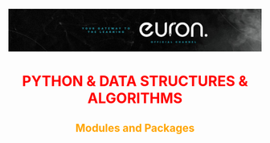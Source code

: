![euron](https://github.com/MohammadWasiq0786/Generative-AI-with-NLP-Agentic-AI-and-Fine-Tuning/blob/main/euronone.jpeg)

<center> <h1 style= "color:red"> PYTHON & DATA STRUCTURES & ALGORITHMS </h1> </center>

<center> <h2 style= "color:orange"> Modules and Packages </h2> </center>

